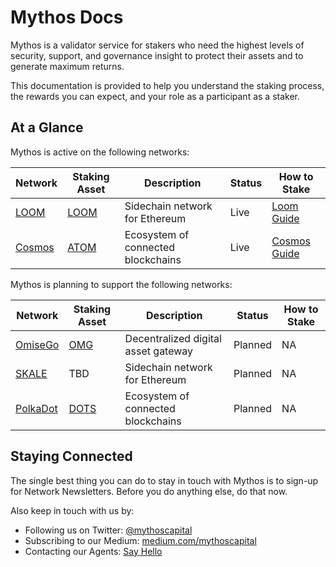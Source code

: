 # Mythos Docs 

Mythos is a validator service for stakers who need the highest levels of security, support, and governance insight to protect their assets and to generate maximum returns.

This documentation is provided to help you understand the staking process, the rewards you can expect, and your role as a participant as a staker.

## At a Glance

Mythos is active on the following networks:

| Network | Staking Asset | Description | Status | How to Stake |
| ------------ | ------------- | ------------ | ------------ | ------------ |
| [LOOM](https://loomx.io/) | [LOOM](https://messari.io/asset/loom-network)  | Sidechain network for Ethereum | Live | [Loom Guide](/loom/)  |
| [Cosmos](https://cosmos.network/) | [ATOM](https://messari.io/asset/cosmos)  | Ecosystem of connected blockchains | Live | [Cosmos Guide](/cosmos/) |

Mythos is planning to support the following networks:

| Network | Staking Asset | Description | Status | How to Stake |
| ------------ | ------------- | ------------ | ------------ | ------------ |
| [OmiseGo](https://omisego.network/)  | [OMG](https://messari.io/asset/omisego) | Decentralized digital asset gateway | Planned | NA |
| [SKALE](https://skalelabs.com/)  | TBD | Sidechain network for Ethereum | Planned | NA |
| [PolkaDot](https://polkadot.network/) | [DOTS](https://messari.io/asset/polkadot) | Ecosystem of connected blockchains | Planned | NA |

## Staying Connected

The single best thing you can do to stay in touch with Mythos is to sign-up for Network Newsletters. Before you do anything else, do that now. 

Also keep in touch with us by:

* Following us on Twitter: [@mythoscapital](https://twitter.com/mythoscapital)
* Subscribing to our Medium: [medium.com/mythoscapital](https://medium.com/mythoscapital)
* Contacting our Agents: [Say Hello](https://mythos.services/contact/)

<br/> <br/>